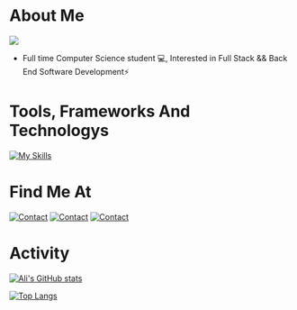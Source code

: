 # About Me
![](https://komarev.com/ghpvc/?username=AlshehriAli0&style=flat)
- Full time Computer Science student 💻, Interested in Full Stack && Back End Software Development⚡️


# Tools, Frameworks And Technologys
[![My Skills](https://skillicons.dev/icons?i=js,html,css,cpp,codepen,express,git,github,js,jquery,mongodb,mysql,nextjs,nodejs,postman,py,react,bootstrap,postgres,tailwind&perline=5)](https://github.com/AlshehriAli0)

# Find Me At
[![Contact](https://skillicons.dev/icons?i=twitter)](https://x.com/alshehriali0?s=21&t=1Q0F7XipnzTp3MPkW2x8UA)
[![Contact](https://skillicons.dev/icons?i=linkedin)](https://www.linkedin.com/in/ali-alshehri-340b26284)
[![Contact](https://skillicons.dev/icons?i=codepen)](https://codepen.io/AlshehriAli0)

# Activity 
[![Ali's GitHub stats](https://github-readme-stats.vercel.app/api?username=AlshehriAli0&show_icons=true&theme=transparent)](https://github.com/AlshehriAli0/github-readme-stats)

[![Top Langs](https://github-readme-stats.vercel.app/api/top-langs/?username=AlshehriAli0&theme=transparent&layout=donut&langs_count=10&hide=ejs,css,scss)](https://github.com/AlshehriAli0/github-readme-stats)
